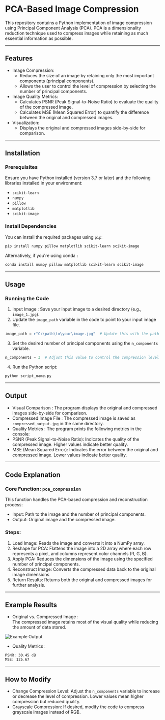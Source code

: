 # PCA-Based Image Compression

This repository contains a Python implementation of image compression using Principal Component Analysis (PCA). PCA is a dimensionality reduction technique used to compress images while retaining as much essential information as possible.

---

## Features
- Image Compression:
  - Reduces the size of an image by retaining only the most important components (principal components).
  - Allows the user to control the level of compression by selecting the number of principal components.
- Image Quality Metrics:
  - Calculates PSNR (Peak Signal-to-Noise Ratio) to evaluate the quality of the compressed image.
  - Calculates MSE (Mean Squared Error) to quantify the difference between the original and compressed images.
- Visualization:
  - Displays the original and compressed images side-by-side for comparison.

---

##  Installation 

###  Prerequisites 
Ensure you have Python installed (version 3.7 or later) and the following libraries installed in your environment:
- `scikit-learn`
- `numpy`
- `pillow`
- `matplotlib`
- `scikit-image`

###  Install Dependencies 
You can install the required packages using `pip`:
```bash
pip install numpy pillow matplotlib scikit-learn scikit-image
```

Alternatively, if you're using  conda :
```bash
conda install numpy pillow matplotlib scikit-learn scikit-image
```

---

##  Usage 

###  Running the Code 
1.  Input Image : Save your input image to a desired directory (e.g., `image_1.jpg`).
2. Update the `image_path` variable in the code to point to your input image file.

```python
image_path = r"C:\path\to\your\image.jpg"  # Update this with the path to your image
```

3. Set the desired number of principal components using the `n_components` variable.

```python
n_components = 3  # Adjust this value to control the compression level
```

4. Run the Python script:
```bash
python script_name.py
```

---

##  Output 
-  Visual Comparison : The program displays the original and compressed images side-by-side for comparison.
-  Compressed Image File : The compressed image is saved as `compressed_output.jpg` in the same directory.
-  Quality Metrics : The program prints the following metrics in the console:
  -  PSNR (Peak Signal-to-Noise Ratio):  Indicates the quality of the compressed image. Higher values indicate better quality.
  -  MSE (Mean Squared Error):  Indicates the error between the original and compressed image. Lower values indicate better quality.

---

##  Code Explanation 

###  Core Function: `pca_compression` 
This function handles the PCA-based compression and reconstruction process:
-  Input:  Path to the image and the number of principal components.
-  Output:  Original image and the compressed image.

###  Steps: 
1.  Load Image:  Reads the image and converts it into a NumPy array.
2.  Reshape for PCA:  Flattens the image into a 2D array where each row represents a pixel, and columns represent color channels (R, G, B).
3.  Apply PCA:  Reduces the dimensions of the image using the specified number of principal components.
4.  Reconstruct Image:  Converts the compressed data back to the original image dimensions.
5.  Return Results:  Returns both the original and compressed images for further analysis.

---

##  Example Results 

-  Original vs. Compressed Image :  
  The compressed image retains most of the visual quality while reducing the amount of data stored.
  
  ![Example Output](example_image_comparison.jpg)

-  Quality Metrics :
  ```
  PSNR: 30.45 dB
  MSE: 125.67
  ```

---

##  How to Modify 
-  Change Compression Level:  Adjust the `n_components` variable to increase or decrease the level of compression. Lower values mean higher compression but reduced quality.
-  Grayscale Compression:  If desired, modify the code to compress grayscale images instead of RGB.

